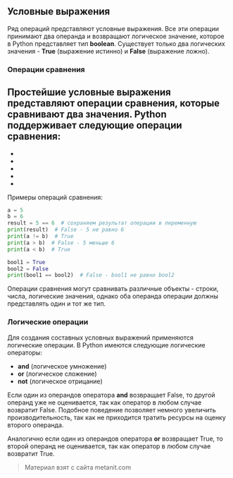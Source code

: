 ## Условные выражения

Ряд операций представляют условные выражения. Все эти операции принимают два операнда и возвращают логическое значение, которое в Python представляет тип **boolean**. Существует только два логических значения - **True** (выражение истинно) и **False** (выражение ложно).

### Операции сравнения

Простейшие условные выражения представляют операции сравнения, которые сравнивают два значения. Python поддерживает следующие операции сравнения:
- 
- 
- 
- 
- 
- 

Примеры операций сравнения:

```py
a = 5
b = 6
result = 5 == 6  # сохраняем результат операции в переменную
print(result)  # False - 5 не равно 6
print(a != b)  # True
print(a > b)  # False - 5 меньше 6
print(a < b)  # True

bool1 = True
bool2 = False
print(bool1 == bool2)  # False - bool1 не равно bool2
```

Операции сравнения могут сравнивать различные объекты - строки, числа, логические значения, однако оба операнда операции должны представлять один и тот же тип.

### Логические операции

Для создания составных условных выражений применяются логические операции. В Python имеются следующие логические операторы:
- **and** (логическое умножение)
- **or** (логическое сложение)
- **not** (логическое отрицание)

Если один из операндов оператора **and** возвращает False, то другой операнд уже не оценивается, так как оператор в любом случае возвратит False. Подобное поведение позволяет немного увеличить производительность, так как не приходится тратить ресурсы на оценку второго операнда.

Аналогично если один из операндов оператора **or** возвращает True, то второй операнд не оценивается, так как оператор в любом случае возвратит True.


> Материал взят с сайта metanit.com